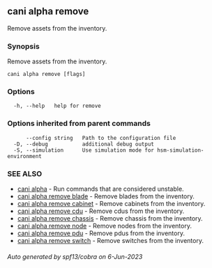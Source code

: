 ## cani alpha remove

Remove assets from the inventory.

### Synopsis

Remove assets from the inventory.

```
cani alpha remove [flags]
```

### Options

```
  -h, --help   help for remove
```

### Options inherited from parent commands

```
      --config string   Path to the configuration file
  -D, --debug           additional debug output
  -S, --simulation      Use simulation mode for hsm-simulation-environment
```

### SEE ALSO

* [cani alpha](cani_alpha.md)	 - Run commands that are considered unstable.
* [cani alpha remove blade](cani_alpha_remove_blade.md)	 - Remove blades from the inventory.
* [cani alpha remove cabinet](cani_alpha_remove_cabinet.md)	 - Remove cabinets from the inventory.
* [cani alpha remove cdu](cani_alpha_remove_cdu.md)	 - Remove cdus from the inventory.
* [cani alpha remove chassis](cani_alpha_remove_chassis.md)	 - Remove chassis from the inventory.
* [cani alpha remove node](cani_alpha_remove_node.md)	 - Remove nodes from the inventory.
* [cani alpha remove pdu](cani_alpha_remove_pdu.md)	 - Remove pdus from the inventory.
* [cani alpha remove switch](cani_alpha_remove_switch.md)	 - Remove switches from the inventory.

###### Auto generated by spf13/cobra on 6-Jun-2023
